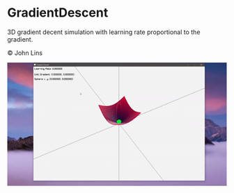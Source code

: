 # GradientDescent
3D gradient decent simulation with learning rate proportional to the gradient.

© John Lins



<img src="assets/gd.gif"/>
